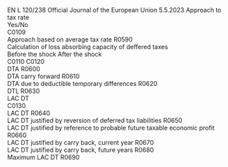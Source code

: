 EN  L 120/238 Official Journal of the European Union 5.5.2023
 Approach to tax rate  
Yes/No  
C0109  
Approach based on average tax rate  R0590  
Calculation of loss absorbing capacity of deffered taxes  
Before the shock  After the shock  
C0110  C0120  
DTA  R0600  
DTA carry forward  R0610  
DTA due to deductible temporary differences  R0620  
DTL  R0630  
LAC DT  
C0130  
LAC DT  R0640  
LAC DT justified by reversion of deferred tax liabilities  R0650  
LAC DT justified by reference to probable future taxable economic profit  R0660  
LAC DT justified by carry back, current year  R0670  
LAC DT justified by carry back, future years  R0680  
Maximum LAC DT  R0690